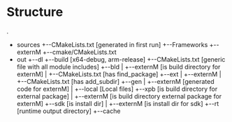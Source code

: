 
# Structure

.
+ sources
   +--CMakeLists.txt [generated in first run]
   +--Frameworks
      +--externM
         +--cmake/CMakeLists.txt
+ out
  +--dl
  +--build [x64-debug, arm-release]
     +--CMakeLists.txt [generic file with all module includes]
     +--bld
     |  +--externM [is build directory for externM]
     |     +--CMakeLists.txt [has find_package]
     +--ext
     |  +--externM
     |     +--CMakeLists.txt [has add_subdir]
     +--gen
     |  +--externM [generated code for externM]
     |     +--local [Local files]
     +--xpb [is build directory for external package]
     |  +--externM [is build directory external package for externM]
     +--sdk [is install dir]
     |  +--externM [is install dir for sdk]
     +--rt    [runtime output directory]
     +--cache

